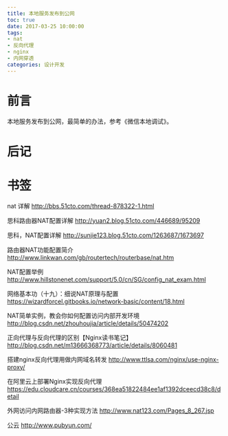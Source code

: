 ```yaml
---
title: 本地服务发布到公网
toc: true
date: 2017-03-25 10:00:00
tags:
- nat
- 反向代理
- nginx
- 内网穿透
categories: 设计开发
---
```

# 前言
本地服务发布到公网，最简单的办法，参考《微信本地调试》。


# 后记

# 书签
nat 详解
http://bbs.51cto.com/thread-878322-1.html

思科路由器NAT配置详解
http://yuan2.blog.51cto.com/446689/95209

思科，NAT配置详解
http://sunjie123.blog.51cto.com/1263687/1673697

路由器NAT功能配置简介
http://www.linkwan.com/gb/routertech/routerbase/nat.htm

NAT配置举例
http://www.hillstonenet.com/support/5.0/cn/SG/config_nat_exam.html

网络基本功（十九）：细说NAT原理与配置
https://wizardforcel.gitbooks.io/network-basic/content/18.html

NAT简单实例，教会你如何配置访问内部开发环境
http://blog.csdn.net/zhouhoujia/article/details/50474202

正向代理与反向代理的区别【Nginx读书笔记】
http://blog.csdn.net/m13666368773/article/details/8060481

搭建nginx反向代理用做内网域名转发
http://www.ttlsa.com/nginx/use-nginx-proxy/

在阿里云上部署Nginx实现反向代理
https://edu.cloudcare.cn/courses/368ea51822484ee1af1392dceecd38c8/detail

外网访问内网路由器-3种实现方法
http://www.nat123.com/Pages_8_267.jsp

公云
http://www.pubyun.com/


